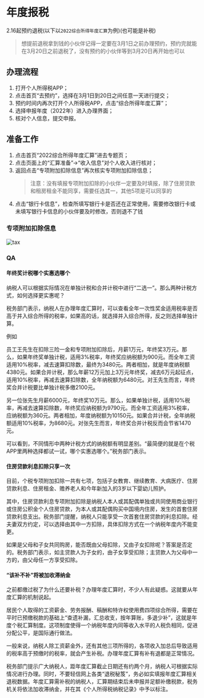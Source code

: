 # 年度报税

2.16起预约退税(以下以`2022综合所得年度汇算`为例)(也可能是补税)

> 想提前退税拿到钱的小伙伴记得一定要在3月1日之前办理预约，预约完就能在3月20日之前退税了，没有预约的小伙伴等到3月20日再开始也可以
>
## 办理流程

1. 打开个人所得税APP；
2. 点击首页“去预约”，选择在3月1日到20日之间任意一天进行提交；
3. 预约时间内再次打开个人所得税APP，点击“综合所得年度汇算”；
4. 选择申报年度（2022年）进入办理界面；
5. 核对个人信息，提交申报。

## 准备工作

1. 点击首页“2022综合所得年度汇算”进去专题页；
2. 点击页面上的“汇算准备”→“收入信息”对个人收入进行核对；
3. 返回点击“专项附加扣除信息”再次核实专项附加扣除信息；
    > 注意：没有填报专项附加扣除的小伙伴一定要及时填报，除了住房贷款和租房租金不能同享，需要任选其一，其他5项是可以同享的
4. 点击“银行卡信息”，检查所填写银行卡是否还在正常使用，需要修改银行卡或未填写银行卡信息的小伙伴要及时修改，否则退不了钱

### 专项附加扣除信息

![tax](/career/tax.jpg)

### QA

#### 年终奖计税哪个实惠选哪个

纳税人可以根据实际情况在单独计税和合并计税中进行“二选一”。那么两种计税方式，如何选择更实惠呢？

税务部门表示，纳税人在办理年度汇算时，可以查看全年一次性奖金适用税率是否高于并入综合所得的税率，如果高的话，就选择并入综合所得，反之则选择单独计算。

例如

员工王先生在扣除三险一金和专项附加扣除后，月薪1万元，年终奖3万元。那么，如果年终奖单独计税，适用3%税率，年终奖应纳税额为900元。而全年工资适用10%税率，减去速算扣除数，最终为3480元。两者相加，就是年度纳税额4380元。如果合并计税，那么年薪12万元加上3万元年终奖，减去6万元起征点，适用10%税率，再减去速算扣除数，全年纳税额为6480元。对王先生而言，年终奖合并计税要比单独计税多缴2100元。

另一位张先生月薪6000元，年终奖10万元。那么，如果单独计税，适用10%税率，再减去速算扣除数，年终奖应纳税额为9790元。而全年工资适用3%税率，应纳税额为360元。两者相加，年度纳税额为10150元。如果合并计税，全年纳税额适用10%税率，为8680元。对张先生而言，年终奖合并计税反而会节省1470元。

可以看到，不同情形中两种计税方式的纳税额有明显差别。“最简便的就是在个税APP里两种选择都试一试，哪个实惠选哪个。”税务部门表示。

#### 住房贷款利息扣除只享一次

目前，个税专项附加扣除一共有七项，包括子女教育、继续教育、大病医疗、住房贷款利息、住房租金、赡养老人和今年新加入的3岁以下婴幼儿照护。

其中，住房贷款利息专项附加扣除是纳税人本人或其配偶单独或共同使用商业银行或住房公积金个人住房贷款，为本人或其配偶购买中国境内住房，发生的首套住房贷款利息支出。税务部门提醒，纳税人只能享受一次首套住房贷款的利息扣除。经夫妻双方约定，可以选择由其中一方扣除，具体扣除方式在一个纳税年度内不能变更。

如果是父母和子女共同购房，能否既由父母扣除，又由子女扣除呢？答案是否定的。税务部门表示，如主贷款人为子女的，由子女享受扣除；主贷款人为父母中一方的，由父母任一方享受扣除。

#### “该补不补”将被加收滞纳金

之前都缴过税了为什么还要补税？办理年度汇算时，不少人有此疑惑。这就要从年度汇算的机制说起。

居民个人取得的工资薪金、劳务报酬、稿酬和特许权使用费四项综合所得，需要在平时已预缴税款的基础上“查遗补漏，汇总收支，按年算账，多退少补”，这就是年度个税汇算制度。这项制度使得一个纳税年度内同等收入水平的人税负相同，促进分配公平，是国际通行做法。

一般来说，纳税人除工资薪金外，还有其他三项所得的，各项收入加总后导致适用的税率高于预缴时的税率，就会产生补税。办理年度汇算有补有退都是正常情况。

税务部门提示广大纳税人，距年度汇算截止日期还有约两个月，纳税人可根据实际情况进行办理。同时，不要轻信网上各类“退税秘笈”，务必如实填报年度汇算相关退税数据。年度汇算需补税的纳税人，汇算期结束后未申报并足额补缴税款，税务机关将依法加收滞纳金，并在其《个人所得税纳税记录》中予以标注。
